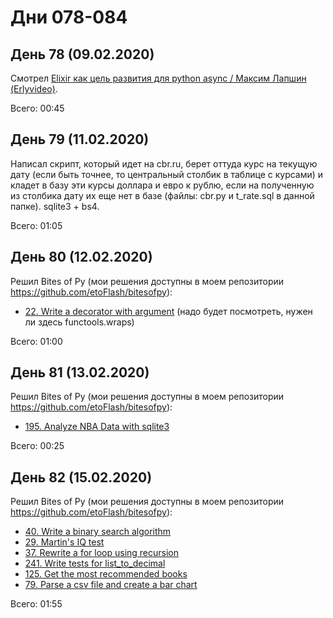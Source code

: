 # Дни 078-084

## День 78 (09.02.2020)

Смотрел [Elixir как цель развития для python async / Максим Лапшин (Erlyvideo)](https://youtu.be/SyThlZhuUBQ).

Всего: 00:45

## День 79 (11.02.2020)

Написал скрипт, который идет на cbr.ru, берет оттуда курс на текущую дату (если быть точнее, то центральный столбик в таблице с курсами) и кладет в базу эти курсы доллара и евро к рублю, если на полученную из столбика дату их еще нет в базе (файлы: cbr.py и t_rate.sql в данной папке). sqlite3 + bs4.

Всего: 01:05

## День 80 (12.02.2020)

Решил Bites of Py (мои решения доступны в моем репозитории https://github.com/etoFlash/bitesofpy):

* [22. Write a decorator with argument](https://codechalleng.es/bites/22/) (надо будет посмотреть, нужен ли здесь functools.wraps)

Всего: 01:00

## День 81 (13.02.2020)

Решил Bites of Py (мои решения доступны в моем репозитории https://github.com/etoFlash/bitesofpy):

* [195. Analyze NBA Data with sqlite3](https://codechalleng.es/bites/195/)

Всего: 00:25

## День 82 (15.02.2020)

Решил Bites of Py (мои решения доступны в моем репозитории https://github.com/etoFlash/bitesofpy):

* [40. Write a binary search algorithm](https://codechalleng.es/bites/40/)
* [29. Martin's IQ test](https://codechalleng.es/bites/29/)
* [37. Rewrite a for loop using recursion](https://codechalleng.es/bites/37/)
* [241. Write tests for list_to_decimal](https://codechalleng.es/bites/241/)
* [125. Get the most recommended books](https://codechalleng.es/bites/125/)
* [79. Parse a csv file and create a bar chart](https://codechalleng.es/bites/79/)

Всего: 01:55
